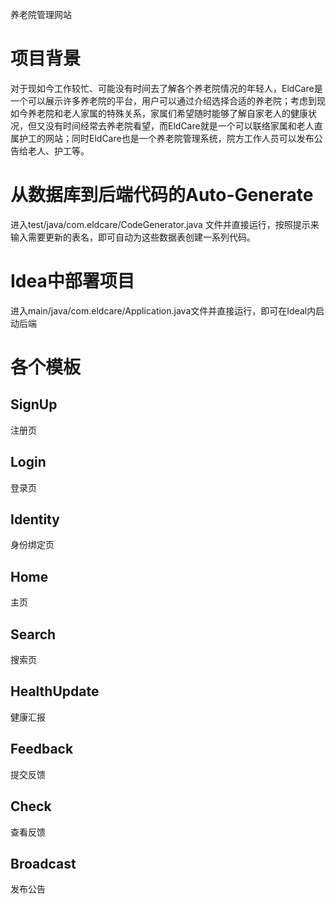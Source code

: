 养老院管理网站
# 项目背景
对于现如今工作较忙、可能没有时间去了解各个养老院情况的年轻人，EldCare是一个可以展示许多养老院的平台，用户可以通过介绍选择合适的养老院；考虑到现如今养老院和老人家属的特殊关系，家属们希望随时能够了解自家老人的健康状况，但又没有时间经常去养老院看望，而EldCare就是一个可以联络家属和老人直属护工的网站；同时EldCare也是一个养老院管理系统，院方工作人员可以发布公告给老人、护工等。
# 从数据库到后端代码的Auto-Generate
进入test/java/com.eldcare/CodeGenerator.java 文件并直接运行，按照提示来输入需要更新的表名，即可自动为这些数据表创建一系列代码。
# Idea中部署项目
进入main/java/com.eldcare/Application.java文件并直接运行，即可在Ideal内启动后端
# 各个模板
## SignUp
注册页
## Login
登录页
## Identity
身份绑定页
## Home
主页
## Search
搜索页
## HealthUpdate
健康汇报
## Feedback
提交反馈
## Check
查看反馈
## Broadcast
发布公告